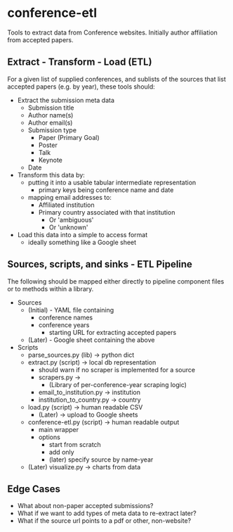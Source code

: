 # conference-etl
Tools to extract data from Conference websites. Initially author affiliation 
from accepted papers.

## Extract - Transform - Load (ETL)

For a given list of supplied conferences, and sublists of the sources that
list accepted papers (e.g. by year), these tools should:

 - Extract the submission meta data
    - Submission title
    - Author name(s)
    - Author email(s)
    - Submission type
        - Paper (Primary Goal)
        - Poster
        - Talk
        - Keynote
    - Date
 - Transform this data by:
    - putting it into a usable tabular intermediate representation
        - primary keys being conference name and date
    - mapping email addresses to:
        - Affiliated institution
        - Primary country associated with that institution
            - Or 'ambiguous'
            - Or 'unknown'
 - Load this data into a simple to access format
    - ideally something like a Google sheet

## Sources, scripts, and sinks - ETL Pipeline

The following should be mapped either directly to pipeline component files
or to methods within a library.

  - Sources
    - (Initial) - YAML file containing
        - conference names
        - conference years
            - starting URL for extracting accepted papers
    - (Later) - Google sheet containing the above
  - Scripts
    - parse_sources.py (lib) -> python dict
    - extract.py (script) -> local db representation
        - should warn if no scraper is implemented for a source
        - scrapers.py ->
            - (Library of per-conference-year scraping logic)
        - email_to_institution.py -> institution
        - institution_to_country.py -> country
    - load.py (script) -> human readable CSV
        - (Later) -> upload to Google sheets
    - conference-etl.py (script) -> human readable output
        - main wrapper
        - options
            - start from scratch
            - add only
            - (later) specify source by name-year
    - (Later) visualize.py -> charts from data
  


## Edge Cases

 - What about non-paper accepted submissions?
 - What if we want to add types of meta data to re-extract later?
 - What if the source url points to a pdf or other, non-website?
